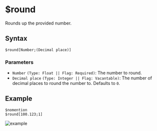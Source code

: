 # $round
Rounds up the provided number.

## Syntax
```
$round[Number;(Decimal place)]
```

### Parameters
- `Number` `(Type: Float || Flag: Required)`: The number to round.
- `Decimal place` `(Type: Integer || Flag: Vacantable)`: The number of decimal places to round the number to. Defaults to `0`.

## Example
```
$nomention
$round[100.123;1]
```

![example](https://user-images.githubusercontent.com/69215413/125875437-417ae90b-c685-4aad-94b7-1767e153b7f3.png)
